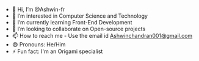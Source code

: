- 👋 Hi, I’m @Ashwin-fr
- 👀 I’m interested in Computer Science and Technology
- 🌱 I’m currently learning Front-End Development
- 💞️ I’m looking to collaborate on Open-source projects
- 📫 How to reach me - Use the email id Ashwinchandran001@gmail.com
- 😄 Pronouns: He/Him
- ⚡ Fun fact: I'm an Origami specialist

<!---
Ashwin-fr/Ashwin-fr is a ✨ special ✨ repository because its `README.md` (this file) appears on your GitHub profile.
You can click the Preview link to take a look at your changes.
--->
